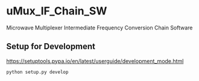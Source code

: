 # uMux_IF_Chain_SW
Microwave Multiplexer Intermediate Frequency Conversion Chain Software

## Setup for Development
https://setuptools.pypa.io/en/latest/userguide/development_mode.html

```
python setup.py develop
```
